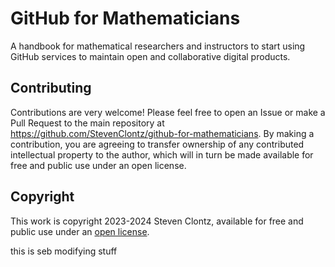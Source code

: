 # GitHub for Mathematicians

A handbook for mathematical researchers and instructors to start using GitHub services to
maintain open and collaborative digital products.

## Contributing

Contributions are very welcome! Please feel free to open an Issue or
make a Pull Request to the main repository at
<https://github.com/StevenClontz/github-for-mathematicians>. By making a
contribution, you are agreeing to transfer ownership of any contributed intellectual
property to the author, which will in turn be made available for free and
public use under an open license.

## Copyright

This work is copyright 2023-2024 Steven Clontz, available for free and public use
under an [open license](./LICENSE.md).

this is seb modifying stuff